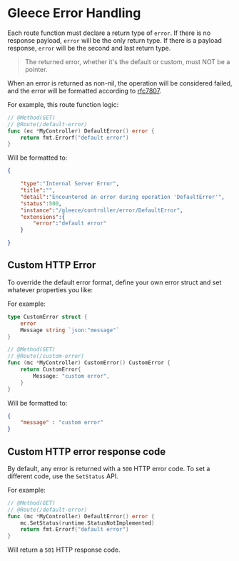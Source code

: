 # Gleece Error Handling

Each route function must declare a return type of `error`. If there is no response payload, `error` will be the only return type. If there is a payload response, `error` will be the second and last return type.

> The returned error, whether it's the default or custom, must NOT be a pointer.

When an error is returned as non-nil, the operation will be considered failed, and the error will be formatted according to [rfc7807](https://datatracker.ietf.org/doc/html/rfc7807).

For example, this route function logic:

```go
// @Method(GET)
// @Route(/default-error)
func (ec *MyController) DefaultError() error {
	return fmt.Errorf("default error")
}
```

Will be formatted to:

```json
{

    "type":"Internal Server Error",
    "title":"",
    "detail":"Encountered an error during operation 'DefaultError'",
    "status":500,
    "instance":"/gleece/controller/error/DefaultError",
    "extensions":{
        "error":"default error"
    }

}
```

## Custom HTTP Error

To override the default error format, define your own error struct and set whatever properties you like:


For example:
```go
type CustomError struct {
	error
	Message string `json:"message"`
}

// @Method(GET)
// @Route(/custom-error)
func (mc *MyController) CustomError() CustomError {
	return CustomError{
		Message: "custom error",
	}
}
```

Will be formatted to:

```json
{
    "message" : "custom error"
}
```

## Custom HTTP error response code
By default, any error is returned with a `500` HTTP error code. To set a different code, use the `SetStatus` API.

For example:
```go
// @Method(GET)
// @Route(/default-error)
func (mc *MyController) DefaultError() error {
    mc.SetStatus(runtime.StatusNotImplemented)
	return fmt.Errorf("default error")
}
```

Will return a `501` HTTP response code.